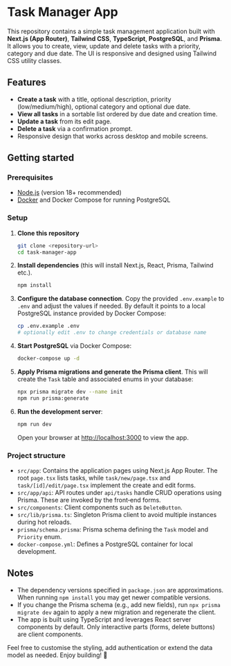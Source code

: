 # Task Manager App

This repository contains a simple task management application built with **Next.js (App Router)**, **Tailwind CSS**, **TypeScript**, **PostgreSQL**, and **Prisma**. It allows you to create, view, update and delete tasks with a priority, category and due date. The UI is responsive and designed using Tailwind CSS utility classes.

## Features

- **Create a task** with a title, optional description, priority (low/medium/high), optional category and optional due date.
- **View all tasks** in a sortable list ordered by due date and creation time.
- **Update a task** from its edit page.
- **Delete a task** via a confirmation prompt.
- Responsive design that works across desktop and mobile screens.

## Getting started

### Prerequisites

- [Node.js](https://nodejs.org/) (version 18+ recommended)
- [Docker](https://www.docker.com/products/docker-desktop/) and Docker Compose for running PostgreSQL

### Setup

1. **Clone this repository**

   ```bash
   git clone <repository-url>
   cd task-manager-app
   ```

2. **Install dependencies** (this will install Next.js, React, Prisma, Tailwind etc.).

   ```bash
   npm install
   ```

3. **Configure the database connection**. Copy the provided `.env.example` to `.env` and adjust the values if needed. By default it points to a local PostgreSQL instance provided by Docker Compose:

   ```bash
   cp .env.example .env
   # optionally edit .env to change credentials or database name
   ```

4. **Start PostgreSQL** via Docker Compose:

   ```bash
   docker-compose up -d
   ```

5. **Apply Prisma migrations and generate the Prisma client**. This will create the `Task` table and associated enums in your database:

   ```bash
   npx prisma migrate dev --name init
   npm run prisma:generate
   ```

6. **Run the development server**:

   ```bash
   npm run dev
   ```

   Open your browser at [http://localhost:3000](http://localhost:3000) to view the app.

### Project structure

- `src/app`: Contains the application pages using Next.js App Router. The root `page.tsx` lists tasks, while `task/new/page.tsx` and `task/[id]/edit/page.tsx` implement the create and edit forms.
- `src/app/api`: API routes under `api/tasks` handle CRUD operations using Prisma. These are invoked by the front‑end forms.
- `src/components`: Client components such as `DeleteButton`.
- `src/lib/prisma.ts`: Singleton Prisma client to avoid multiple instances during hot reloads.
- `prisma/schema.prisma`: Prisma schema defining the `Task` model and `Priority` enum.
- `docker-compose.yml`: Defines a PostgreSQL container for local development.

## Notes

- The dependency versions specified in `package.json` are approximations. When running `npm install` you may get newer compatible versions.
- If you change the Prisma schema (e.g., add new fields), run `npx prisma migrate dev` again to apply a new migration and regenerate the client.
- The app is built using TypeScript and leverages React server components by default. Only interactive parts (forms, delete buttons) are client components.

Feel free to customise the styling, add authentication or extend the data model as needed. Enjoy building! 🎉